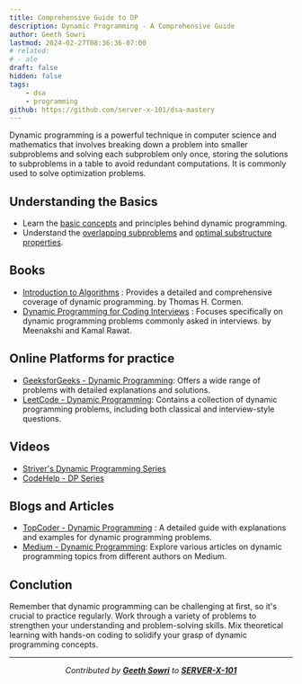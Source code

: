 ```yaml
---
title: Comprehensive Guide to DP
description: Dynamic Programming - A Comprehensive Guide
author: Geeth Sowri
lastmod: 2024-02-27T08:36:36-07:00
# related:
# - ale
draft: false
hidden: false
tags:
    - dsa
    - programming
github: https://github.com/server-x-101/dsa-mastery
---
```


<div class="drop-cap">
Dynamic programming is a powerful technique in computer science and mathematics that involves breaking down a problem into smaller subproblems and solving each subproblem only once, storing the solutions to subproblems in a table to avoid redundant computations. It is commonly used to solve optimization problems.
</div>

## Understanding the Basics

- Learn the [basic concepts](https://stackoverflow.blog/2022/01/31/the-complete-beginners-guide-to-dynamic-programming/) and principles behind dynamic programming.
- Understand the [overlapping subproblems](https://www.geeksforgeeks.org/overlapping-subproblems-property-in-dynamic-programming-dp-1/) and [optimal substructure properties](https://www.geeksforgeeks.org/optimal-substructure-property-in-dynamic-programming-dp-2/).

## Books

- [Introduction to Algorithms](https://dl.ebooksworld.ir/books/Introduction.to.Algorithms.4th.Leiserson.Stein.Rivest.Cormen.MIT.Press.9780262046305.EBooksWorld.ir.pdf) : Provides a detailed and comprehensive coverage of dynamic programming.  by Thomas H. Cormen.
- [Dynamic Programming for Coding Interviews](https://books.google.co.in/books?id=P-jtDQAAQBAJ&printsec=frontcover&source=gbs_ge_summary_r&cad=0#v=onepage&q&f=false) : Focuses specifically on dynamic programming problems commonly asked in interviews. by Meenakshi and Kamal Rawat.

## Online Platforms for practice

- [GeeksforGeeks - Dynamic Programming](https://www.geeksforgeeks.org/dynamic-programming/?source=google&medium=cpc&device=c&keyword=&matchtype=&campaignid=20992253746&adgroup=&gad_source=1&gclid=Cj0KCQiAwvKtBhDrARIsAJj-kThCdk_bZt4GZfpO_RD1ojiX8j-Ul0s4ZkdWSxIYsFh_8Nw9r9bqLJYaAoRKEALw_wcB): Offers a wide range of problems with detailed explanations and solutions.
- [LeetCode - Dynamic Programming](https://leetcode.com/tag/dynamic-programming/): Contains a collection of dynamic programming problems, including both classical and interview-style questions.

## Videos

- [Striver's Dynamic Programming Series](https://www.youtube.com/playlist?list=PLgUwDviBIf0qUlt5H_kiKYaNSqJ81PMMY)
- [CodeHelp - DP Series](https://www.youtube.com/playlist?list=PLDzeHZWIZsTomOPnCiU3J95WufjE36wsb)

## Blogs and Articles

- [TopCoder - Dynamic Programming](https://www.topcoder.com/community/competitive-programming/tutorials/dynamic-programming-from-novice-to-advanced/) : A detailed guide with explanations and examples for dynamic programming problems.
- [Medium - Dynamic Programming](https://medium.com/@al.eks/the-ultimate-guide-to-dynamic-programming-65865ef7ec5b): Explore various articles on dynamic programming topics from different authors on Medium.

## Conclution

Remember that dynamic programming can be challenging at first, so it's crucial to practice regularly. Work through a variety of problems to strengthen your understanding and problem-solving skills. Mix theoretical learning with hands-on coding to solidify your grasp of dynamic programming concepts.

<div align="center">

---

*Contributed by <a href="https://github.com/geethsowri">**Geeth Sowri**</a> to <a href="https://github.com/SERVER-X-101">**SERVER-X-101**</a>*

</div>
